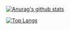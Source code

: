 [![Anurag's github stats](https://github-readme-stats.vercel.app/api?username=nikaidou721&show_icons=true&theme=tokyonight)](https://github.com/nikaidou721/github-readme-stats)

[![Top Langs](https://github-readme-stats.vercel.app/api/top-langs/?username=nikaidou721&layout=compact&theme=tokyonight)](https://github.com/nikaidou721/github-readme-stats)
<!--
**nikaidou721/nikaidou721** is a ✨ _special_ ✨ repository because its `README.md` (this file) appears on your GitHub profile.

Here are some ideas to get you started:

- 🔭 I’m currently working on ...
- 🌱 I’m currently learning ...
- 👯 I’m looking to collaborate on ...
- 🤔 I’m looking for help with ...
- 💬 Ask me about ...
- 📫 How to reach me: ...
- 😄 Pronouns: ...
- ⚡ Fun fact: ...
-->
